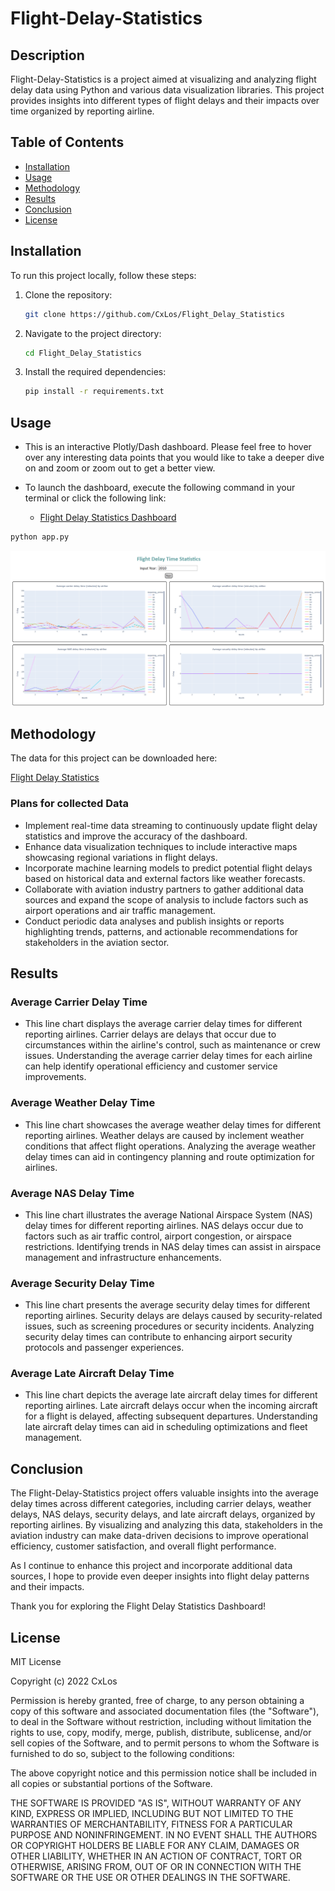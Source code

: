 # Flight-Delay-Statistics

## Description

Flight-Delay-Statistics is a project aimed at visualizing and analyzing flight delay data using Python and various data visualization libraries. This project provides insights into different types of flight delays and their impacts over time organized by reporting airline.

## Table of Contents 
	
- [Installation](#installation)
- [Usage](#usage)
- [Methodology](#methodology)
- [Results](#results)
- [Conclusion](#conclusion)
- [License](#license)

## Installation

To run this project locally, follow these steps:

1. Clone the repository:
    ```bash
    git clone https://github.com/CxLos/Flight_Delay_Statistics
    ```
2. Navigate to the project directory:
    ```bash
    cd Flight_Delay_Statistics
    ```
3. Install the required dependencies:
    ```bash
    pip install -r requirements.txt
    ```

## Usage

- This is an interactive Plotly/Dash dashboard. Please feel free to hover over any interesting data points that you would like to take a deeper dive on and zoom or zoom out to get a better view.

- To launch the dashboard, execute the following command in your terminal or click the following link:

  - [Flight Delay Statistics Dashboard](https://flight-delay-statistics-b070eee730f6.herokuapp.com/)

```bash
python app.py
```

![Preview](./screenshots/Screenshot-1005.png)

## Methodology

The data for this project can be downloaded here: 

[Flight Delay Statistics](https://cf-courses-data.s3.us.cloud-object-storage.appdomain.cloud/IBMDeveloperSkillsNetwork-DV0101EN-SkillsNetwork/Data%20Files/airline_data.csv)

### Plans for collected Data

- Implement real-time data streaming to continuously update flight delay statistics and improve the accuracy of the dashboard.
- Enhance data visualization techniques to include interactive maps showcasing regional variations in flight delays.
- Incorporate machine learning models to predict potential flight delays based on historical data and external factors like weather forecasts.
- Collaborate with aviation industry partners to gather additional data sources and expand the scope of analysis to include factors such as airport operations and air traffic management.
- Conduct periodic data analyses and publish insights or reports highlighting trends, patterns, and actionable recommendations for stakeholders in the aviation sector.

## Results

### Average Carrier Delay Time

* This line chart displays the average carrier delay times for different reporting airlines. Carrier delays are delays that occur due to circumstances within the airline's control, such as maintenance or crew issues. Understanding the average carrier delay times for each airline can help identify operational efficiency and customer service improvements.

### Average Weather Delay Time

* This line chart showcases the average weather delay times for different reporting airlines. Weather delays are caused by inclement weather conditions that affect flight operations. Analyzing the average weather delay times can aid in contingency planning and route optimization for airlines.

### Average NAS Delay Time

* This line chart illustrates the average National Airspace System (NAS) delay times for different reporting airlines. NAS delays occur due to factors such as air traffic control, airport congestion, or airspace restrictions. Identifying trends in NAS delay times can assist in airspace management and infrastructure enhancements.

### Average Security Delay Time

* This line chart presents the average security delay times for different reporting airlines. Security delays are delays caused by security-related issues, such as screening procedures or security incidents. Analyzing security delay times can contribute to enhancing airport security protocols and passenger experiences.

### Average Late Aircraft Delay Time

* This line chart depicts the average late aircraft delay times for different reporting airlines. Late aircraft delays occur when the incoming aircraft for a flight is delayed, affecting subsequent departures. Understanding late aircraft delay times can aid in scheduling optimizations and fleet management.

## Conclusion

The Flight-Delay-Statistics project offers valuable insights into the average delay times across different categories, including carrier delays, weather delays, NAS delays, security delays, and late aircraft delays, organized by reporting airlines. By visualizing and analyzing this data, stakeholders in the aviation industry can make data-driven decisions to improve operational efficiency, customer satisfaction, and overall flight performance.

As I continue to enhance this project and incorporate additional data sources, I hope to provide even deeper insights into flight delay patterns and their impacts.

Thank you for exploring the Flight Delay Statistics Dashboard!

## License

MIT License

Copyright (c) 2022 CxLos

Permission is hereby granted, free of charge, to any person obtaining a copy
of this software and associated documentation files (the "Software"), to deal
in the Software without restriction, including without limitation the rights
to use, copy, modify, merge, publish, distribute, sublicense, and/or sell
copies of the Software, and to permit persons to whom the Software is
furnished to do so, subject to the following conditions:

The above copyright notice and this permission notice shall be included in all
copies or substantial portions of the Software.

THE SOFTWARE IS PROVIDED "AS IS", WITHOUT WARRANTY OF ANY KIND, EXPRESS OR
IMPLIED, INCLUDING BUT NOT LIMITED TO THE WARRANTIES OF MERCHANTABILITY,
FITNESS FOR A PARTICULAR PURPOSE AND NONINFRINGEMENT. IN NO EVENT SHALL THE
AUTHORS OR COPYRIGHT HOLDERS BE LIABLE FOR ANY CLAIM, DAMAGES OR OTHER
LIABILITY, WHETHER IN AN ACTION OF CONTRACT, TORT OR OTHERWISE, ARISING FROM,
OUT OF OR IN CONNECTION WITH THE SOFTWARE OR THE USE OR OTHER DEALINGS IN THE
SOFTWARE.